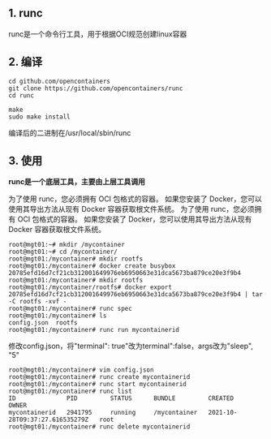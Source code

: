 ## 1. runc
runc是一个命令行工具，用于根据OCI规范创建linux容器

## 2. 编译
````
cd github.com/opencontainers
git clone https://github.com/opencontainers/runc
cd runc

make
sudo make install
````
编译后的二进制在/usr/local/sbin/runc

## 3. 使用
**runc是一个底层工具，主要由上层工具调用**

为了使用 runc，您必须拥有 OCI 包格式的容器。 如果您安装了 Docker，您可以使用其导出方法从现有 Docker 容器获取根文件系统。 为了使用 runc，您必须拥有 OCI 包格式的容器。 如果您安装了 Docker，您可以使用其导出方法从现有 Docker 容器获取根文件系统。
````
root@mgt01:~# mkdir /mycontainer
root@mgt01:~# cd /mycontainer/
root@mgt01:/mycontainer# mkdir rootfs
root@mgt01:/mycontainer# docker create busybox
20785efd16d7cf21cb312001649976eb6950663e31dca5673ba879ce20e3f9b4
root@mgt01:/mycontainer# mkdir rootfs
root@mgt01:/mycontainer/rootfs# docker export 20785efd16d7cf21cb312001649976eb6950663e31dca5673ba879ce20e3f9b4 | tar -C rootfs -xvf -
root@mgt01:/mycontainer# runc spec
root@mgt01:/mycontainer# ls
config.json  rootfs
root@mgt01:/mycontainer# runc run mycontainerid
```` 

修改config.json，将"terminal": true"改为terminal":false，args改为"sleep", "5"

````
root@mgt01:/mycontainer# vim config.json
root@mgt01:/mycontainer# runc create mycontainerid
root@mgt01:/mycontainer# runc start mycontainerid
root@mgt01:/mycontainer# runc list
ID              PID         STATUS      BUNDLE         CREATED                          OWNER
mycontainerid   2941795     running     /mycontainer   2021-10-28T09:37:27.616535279Z   root
root@mgt01:/mycontainer# runc delete mycontainerid
```` 